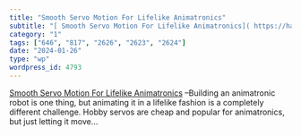 ```yaml
---
title: "Smooth Servo Motion For Lifelike Animatronics"
subtitle: "[ Smooth Servo Motion For Lifelike Animatronics]( https://hackaday.com/2021/09/03/smooth-servo-motio..."
category: "1"
tags: ["646", "817", "2626", "2623", "2624"]
date: "2024-01-26"
type: "wp"
wordpress_id: 4793
---
```

[ Smooth Servo Motion For Lifelike Animatronics]( https://hackaday.com/2021/09/03/smooth-servo-motion-for-lifelike-animatronics/) –Building an animatronic robot is one thing, but animating it in a lifelike fashion is a completely different challenge. Hobby servos are cheap and popular for animatronics, but just letting it move…